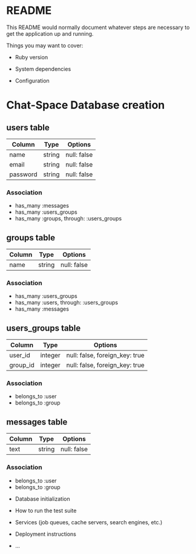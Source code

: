 # README

This README would normally document whatever steps are necessary to get the
application up and running.

Things you may want to cover:

* Ruby version

* System dependencies

* Configuration

# Chat-Space Database creation
## users table
|Column|Type|Options|
|------|----|-------|
|name|string|null: false|
|email|string|null: false|
|password|string|null: false|
### Association
- has_many :messages
- has_many :users_groups
- has_many :groups, through:  :users_groups

## groups table
|Column|Type|Options|
|------|----|-------|
|name|string|null: false|
### Association
- has_many :users_groups
- has_many :users, through:  :users_groups
- has_many :messages


## users_groups table
|Column|Type|Options|
|------|----|-------|
|user_id|integer|null: false, foreign_key: true|
|group_id|integer|null: false, foreign_key: true|
### Association
- belongs_to :user
- belongs_to :group

## messages table
|Column|Type|Options|
|------|----|-------|
|text|string|null: false|
### Association
- belongs_to :user
- belongs_to :group

* Database initialization

* How to run the test suite

* Services (job queues, cache servers, search engines, etc.)

* Deployment instructions

* ...
